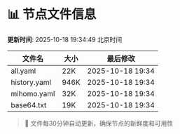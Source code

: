# 📊 节点文件信息

**更新时间**: 2025-10-18 19:34:49 北京时间

| 文件名 | 大小 | 最后修改 |
|--------|------|----------|
| all.yaml | 22K | 2025-10-18 19:34 |
| history.yaml | 946K | 2025-10-18 19:34 |
| mihomo.yaml | 32K | 2025-10-18 19:34 |
| base64.txt | 19K | 2025-10-18 19:34 |

> 🔄 文件每30分钟自动更新，确保节点的新鲜度和可用性

